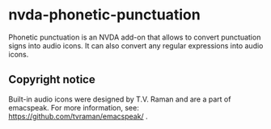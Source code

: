 # nvda-phonetic-punctuation
Phonetic punctuation is an NVDA add-on that allows to convert punctuation signs into audio icons. It can also convert any regular expressions into audio icons.

## Copyright notice
Built-in audio icons were designed by T.V. Raman and are a part of emacspeak. For more information, see: https://github.com/tvraman/emacspeak/ .